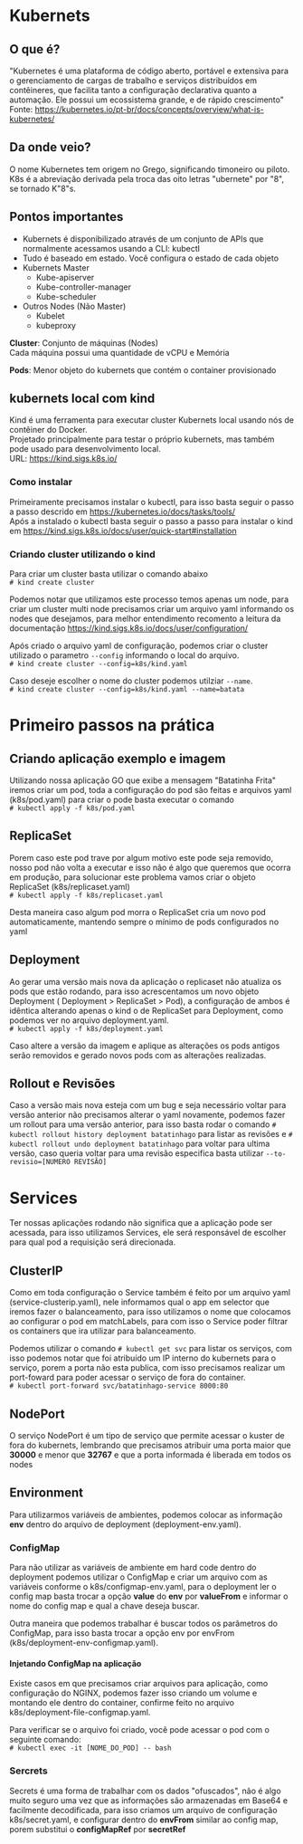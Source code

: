 # Kubernets

## O que é?

"Kubernetes é uma plataforma de código aberto, portável e extensiva para o gerenciamento de cargas de trabalho e serviços distribuídos em contêineres, que facilita tanto a configuração declarativa quanto a automação. Ele possui um ecossistema grande, e de rápido crescimento"<Br/>
Fonte: https://kubernetes.io/pt-br/docs/concepts/overview/what-is-kubernetes/

## Da onde veio?

O nome Kubernetes tem origem no Grego, significando timoneiro ou piloto. K8s é a abreviação derivada pela troca das oito letras "ubernete" por "8", se tornado K"8"s.

## Pontos importantes

- Kubernets é disponibilizado através de um conjunto de APIs que normalmente acessamos usando a CLI: kubectl
- Tudo é baseado em estado. Você configura o estado de cada objeto
- Kubernets Master
  - Kube-apiserver
  - Kube-controller-manager
  - Kube-scheduler
- Outros Nodes (Não Master)
  - Kubelet
  - kubeproxy

**Cluster**: Conjunto de máquinas (Nodes)<Br/>
Cada máquina possui uma quantidade de vCPU e Memória

**Pods**: Menor objeto do kubernets que contém o container provisionado<Br/>

## **kubernets local com kind**

Kind é uma ferramenta para executar cluster Kubernets local usando nós de contêiner  do Docker.<Br/>
Projetado principalmente para testar o próprio kubernets, mas também pode usado para desenvolvimento local.<Br/>
URL: https://kind.sigs.k8s.io/

### Como instalar

Primeiramente precisamos instalar o kubectl, para isso basta seguir o passo a passo descrido em https://kubernetes.io/docs/tasks/tools/<Br/>
Após a instalado o kubectl basta seguir o passo a passo para instalar o kind em https://kind.sigs.k8s.io/docs/user/quick-start#installation


### Criando cluster utilizando o kind

Para criar um cluster basta utilizar o comando abaixo<Br/>
`# kind create cluster`

Podemos notar que utilizamos este processo temos apenas um node, para criar um cluster multi node precisamos criar um arquivo yaml informando os nodes que desejamos, para melhor entendimento recomento a leitura da documentação https://kind.sigs.k8s.io/docs/user/configuration/

Após criado o arquivo yaml  de configuração, podemos criar o cluster utilizado o parametro `--config` informando o local do arquivo.<Br/>
`# kind create cluster --config=k8s/kind.yaml`

Caso deseje escolher o nome do cluster podemos utilziar `--name`.<Br/>
`# kind create cluster --config=k8s/kind.yaml --name=batata`

# Primeiro passos na prática

## Criando aplicação exemplo e imagem

Utilizando nossa aplicação GO que exibe a mensagem "Batatinha Frita" iremos criar um pod, toda a configuração do pod são feitas e arquivos yaml (k8s/pod.yaml) para criar o pode basta executar o comando<br/>
`# kubectl apply -f k8s/pod.yaml`

## ReplicaSet

Porem caso este pod trave por algum motivo este pode seja removido, nosso pod não volta a executar e isso não é algo que queremos que ocorra em produção, para solucionar este problema vamos criar o objeto ReplicaSet (k8s/replicaset.yaml)<br/>
`# kubectl apply -f k8s/replicaset.yaml` 

Desta maneira caso algum pod morra o ReplicaSet cria um novo pod automaticamente, mantendo sempre o mínimo de pods configurados no yaml

## Deployment

Ao gerar uma versão mais nova da aplicação o replicaset não atualiza os pods que estão rodando, para isso acrescentamos um novo objeto Deployment ( Deployment > ReplicaSet > Pod), a configuração de ambos é idêntica alterando apenas o kind o de ReplicaSet para Deployment, como podemos ver no arquivo deployment.yaml.<br/>
`# kubectl apply -f k8s/deployment.yaml`

Caso altere a versão da imagem e aplique as alterações os pods antigos serão removidos e gerado novos pods com as alterações realizadas.

## Rollout e Revisões

Caso a versão mais nova esteja com um bug e seja necessário voltar para versão anterior não precisamos alterar o yaml novamente, podemos fazer um rollout para uma versão anterior, para isso basta rodar o comando `# kubectl rollout history deployment batatinhago`  para listar as revisões e `# kubectl rollout undo deployment batatinhago` para voltar para ultima versão, caso queria voltar para uma revisão especifica basta utilizar `--to-revisio=[NUMERO REVISÃO]`

# Services

Ter nossas aplicações rodando não significa que a aplicação pode ser acessada, para isso utilizamos Services, ele será responsável de escolher para qual pod a requisição será direcionada.

## ClusterIP

Como em toda configuração o Service também é feito por um arquivo yaml (service-clusterip.yaml), nele informamos qual o app em selector que iremos fazer o balanceamento, para isso utilizamos o nome que colocamos ao configurar o pod em matchLabels, para com isso o Service poder filtrar os containers que ira utilizar para balanceamento.

Podemos utilizar o comando `# kubectl get svc` para listar os serviços, com isso podemos notar que foi atribuído um IP interno do kubernets para o serviço, porem a porta não esta publica, com isso precisamos realizar um port-foward para poder acessar o serviço de fora do container.<br/>
`# kubectl port-forward svc/batatinhago-service 8000:80`  

## NodePort

O serviço NodePort é um tipo de serviço que permite acessar o kuster de fora do kubernets, lembrando que precisamos atribuir uma porta maior que **30000** e menor que **32767** e que a porta informada é liberada em todos os nodes

## Environment

Para utilizarmos variáveis  de ambientes, podemos colocar as informação **env** dentro do arquivo de deployment (deployment-env.yaml). 

### ConfigMap

Para não utilizar as variáveis  de ambiente em hard code dentro do deployment podemos utilizar o ConfigMap e criar um arquivo com as variáveis  conforme o k8s/configmap-env.yaml, para o deployment ler o config map basta trocar a opção **value** do **env** por **valueFrom** e informar o nome do config map e qual a chave deseja buscar. 

Outra maneira que podemos trabalhar é buscar todos os parâmetros do ConfigMap, para isso basta trocar a opção env por envFrom (k8s/deployment-env-configmap.yaml).

#### Injetando ConfigMap na aplicação

Existe casos em que precisamos criar arquivos para aplicação, como configuração do NGINX, podemos fazer isso criando um volume e montando ele dentro do container, confirme feito no arquivo k8s/deployment-file-configmap.yaml.

Para verificar se o arquivo foi criado, você pode acessar o pod com o seguinte comando:<br/>
`# kubectl exec -it [NOME_DO_POD] -- bash`

### Sercrets

Secrets é uma forma de trabalhar com os dados "ofuscados", não é algo muito seguro uma vez que as informações são armazenadas em Base64 e facilmente decodificada, para isso criamos um arquivo de configuração k8s/secret.yaml, e configurar dentro do **envFrom** similar ao config map, porem substitui o  **configMapRef** por **secretRef**